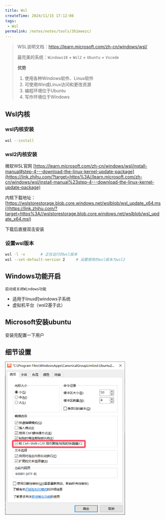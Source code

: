 ```yaml
---
title: Wsl
createTime: 2024/11/15 17:12:08
tags:
 - Wsl
permalink: /notes/notes/tools/3h1meezc/
---
```

> WSL说明文档：https://learn.microsoft.com/zh-cn/windows/wsl/
>
> 最完美的系统：`Windows10` + `Wsl2` + `Ubuntu` + `Vscode` 
>
> **优势**
>
> 1. 使用各种Windows软件、Linux软件
> 2. 可使用Win或Linux访问和更改资源
> 3. 编程环境位于Ubuntu
> 4. 写作环境位于Windows

## Wsl内核

### wsl内核安装


```bash
wsl --install
```

### wsl2内核安装

微软WSL官网 [https://learn.microsoft.com/zh-cn/windows/wsl/install-manual#step-4---download-the-linux-kernel-update-package](https://link.zhihu.com/?target=https%3A//learn.microsoft.com/zh-cn/windows/wsl/install-manual%23step-4---download-the-linux-kernel-update-package) 

内核下载地址：[https://wslstorestorage.blob.core.windows.net/wslblob/wsl_update_x64.msi](https://link.zhihu.com/?target=https%3A//wslstorestorage.blob.core.windows.net/wslblob/wsl_update_x64.msi) 

下载后直接双击安装

### 设置wsl版本

```bash
wsl -l -v		# 正在运行的wsl版本
wsl --set-default-version 2		# 设置使用的wsl版本为wsl2
```

## Windows功能开启

`启动或关闭Windows功能`

- 适用于linux的windows子系统
- 虚拟机平台（wsl2基于此）

## Microsoft安装ubuntu

安装完配置一下用户

## 细节设置

<img src="./Wsl.assets/image-20241115161306438.png" alt="image-20241115161306438" style="zoom: 67%;" />